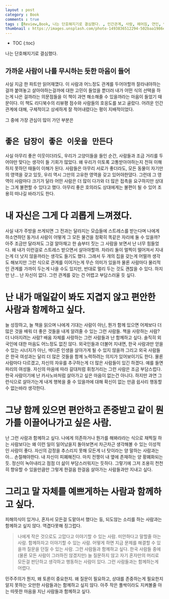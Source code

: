 ```yaml
---
layout : post
category : Book
comments : true
tags : [Review,Book, 나는 단호해지기로 결심했다. , 인간관계, 사람, 헤어짐, 연인, 연애, 인연]
thumbnail : https://images.unsplash.com/photo-1493836512294-502baa1986e2?ixlib=rb-1.2.1&ixid=eyJhcHBfaWQiOjEyMDd9&auto=format&fit=crop&w=1067&q=80
---
```


* TOC
{:toc}

나는 단호해지기로 결심했다.

## 가까운 사람이 나를 무시하는 듯한 마음이 들어
사실 지금 한 파트만 읽어재꼈다.
이 사람과 어느정도 관계를 두어야할까
잘라내야하는걸까 붙여놓고 살아야하는걸까에 대한 고민이 들었을 뿐더러
내가 어떤 식의 선택을 하는게 나은 걸까라는 의문점들을
이 책이 과연 해소해줄 수 있을까라는 마음이 들었기 때문이다.
이 책도 리디북수의 리뷰평 점수와 사람들의 호응도를 보고 골랐다.
어려운 인간관계에 대해, 구체적이고 상세하게 잘 적어내렸다는 평이 지배적이었다.

그 중에 가장 관심이 많이 가던 부분은

# `좋은 담장이 좋은 이웃을 만든다`

사실 아무리 좋은 이웃이더라도, 우리가 고양이들을 들인 순간, 사람들과 조금 거리를 두어야만 맞다는 생각이 들 기회가 많았다.
왜 우리가 이토록 고통받아야하는지 전혀 이해하지 못하던 때들이 이해가 된다.
사람들은 아무리 서로가 좋더라도, 모든 동물이 자기만의 영역을 갖고 있듯, 우리 역시 그만의 고유한 영역을 갖고 있어야한댔다.
그런데 그 영역이 사람마다 크기가 달라 어떤 사람은 더 많이 다가와 더 많은 접촉을 요구하지만
상대는 그게 불편할 수 있다고 했다.
아무리 좋은 호의라도 상대에게는 불편이 될 수 있어 조용히 떠나길 바라기도 한다.

# 내 자신은 그게 다 괴롭게 느껴졌다.
사실 내가 주방을 쓰게되면 그 전과는 달라지는 모습들에 스트레스를 받는다며 나에게 하소연하던 동거녀
사람이 어떻게 그 모든 물건을 정확히 똑같은 자리에 둘 수 있을까?
아주 조금만 달라져도 그걸 알아채고 한 숨부터 짓는 그 사람을 보면서 난 너무 힘들었다.
왜 내가 이런걸로 스트레스 받으면서 살아야할까.
차라리 둘이 멀찍이 떨어져서 지내는게 더 낫지 않을까라는 생각도 들기도 했다.
그래서 두 개의 집을 갖는게 어떨까 생각도 해보지만
그런 식으로 관계를 이어가는게 무슨 의미가 있을까
물론 사람마다 물리적인 관계를 가까이 두는게 나을 수도 있지만,
반대로 멀리 두는 것도 괜찮을 수 있다.
하지만 난... 난 자신이 없다.
그런 관계를 갖는 건 어렵고 부담스러울 듯 싶다.

# 난 내가 매일같이 봐도 지겹지 않고 편안한 사람과 함께하고 싶다.
늘 성장하고, 늘 책을 읽으며 나에게 기대는 사람이 아닌,
뭔가 함께 있으면 어제보다 더 많은 것을 배워 더 좋은 것들을 내게 알려줄 수 있는 그런 사람들.
책을 사랑하는 사람? 더 나아지려는 사람? 배움 자체를 사랑하는 그런 사람들과 난 함께하고 싶다.
솔직히 외국인에 대한 마음도 어느정도 없진 않다.
외국인들과 더불어 지내면, 한국 사람과만 얻을 수 있는 시너지가 아닌, 색다른 인생을 살아가게 될 수 있지 않을까
그리고 외국 사람들은 한국 여성과는 달리 더 많은 것들을 함께 노력하려는 의지가 있어보이기도 한다.
물론 사람마다 다르겠고, 자신의 자유를 추구하는게 더 많은 사람들이 있긴 하겠다. 예를 들면 파리의 여성들.
자신의 마음에 따라 갈대처럼 휘청거리는 그런 사람은 조금 부담스럽다.
한국 사람이기에 난 카사노바처럼 살아가고 싶은 마음이 없는건 아니다.
하지만 과연 그런식으로 살아가는게 내게 행복을 줄 수 있을까에 대해 확신이 없는 만큼
쉽사리 행동할 수 없는바라 생각한다.

# 그냥 함께 있으면 편안하고 존중받고 같이 뭔가를 이끌어나가고 싶은 사람.
난 그런 사람과 함께하고 싶다.
나에게 의존하거나 뭔가를 해봐라라는 식으로 채찍질 하는 사람보다는
왜 이런 일이 일어났을지 돌아보면서 차근차근 생각해볼 수 있는 이성적인 사람이 좋다.
자신의 감정을 추스리지 못해 모든게 너 탓이라는 양 말하는 사람과는 아... 손절해야한다.
내 자신이 피폐해진다. 마치 전쟁이 내 옆에 존재하는 양 황폐화되는 듯.
정신이 녹아내리고 점점 더 삶이 부담스러워지는 듯하다.
그렇기에 그저 조용히 천천히 향유할 수 있을만큼만 그렇게 한걸음 한걸음 살아가는 사람들과만 지내고 싶다.

# 그리고 말 자체를 예쁘게하는 사람과 함께하고 싶다.
피해의식이 있거나, 혼자서 모든걸 도맡아서 했다는 둥, 되도않는 소리를 하는 사람과는 함께하고 싶지 않다. 역겹다못해 징그럽다.

> 나에게 작은 것으로도 고맙다고 이야기할 수 있는 사람. 미안하다고 말할줄 아는 사람. 함께하자고 이야기할 수 있는 사람. 어떻게 하면 지금 문제를 해결할 수 있을까 질문을 던질 수 있는 사람. 그런 사람들과 함께하고 싶다. 한국 사람들 중에(물론 모든 사람이 그러하진 않겠지만) 늘 질문하지 않고 자기 혼자만의 머리로 모든걸 판단하고 생각하고 행동하는 사람이 있다. 그런 사람들과는 함께하는게 어렵다.

민주주의가 뭔지, 왜 토론이 중요한지. 왜 질문이 필요하고, 상대를 존중하는게 필요한지 알지 못하는 오만한 사람들과는 함께하고 싶지 않다.
아주 작은 풀싹이라도 지켜볼줄 아는 따뜻한 마음을 지닌 사람들과 함께하고 싶다.
